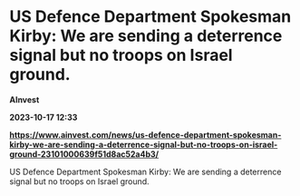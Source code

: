 # US Defence Department Spokesman Kirby: We are sending a deterrence signal but no troops on Israel ground.
**AInvest**

**2023-10-17 12:33**

**https://www.ainvest.com/news/us-defence-department-spokesman-kirby-we-are-sending-a-deterrence-signal-but-no-troops-on-israel-ground-23101000639f51d8ac52a4b3/**

US Defence Department Spokesman Kirby: We are sending a deterrence signal but no troops on Israel ground.